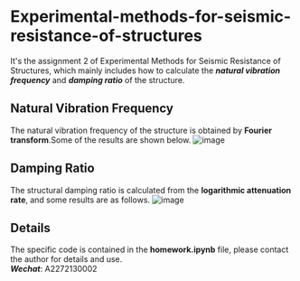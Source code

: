 # Experimental-methods-for-seismic-resistance-of-structures
It's the assignment 2 of Experimental Methods for Seismic Resistance of Structures, which mainly includes how to calculate the ***natural vibration frequency*** and ***damping ratio*** of the structure.
## Natural Vibration Frequency
The natural vibration frequency of the structure is obtained by **Fourier transform**.Some of the results are shown below.
![image](https://github.com/YangQinshan/Experimental-methods-for-seismic-resistance-of-structures/blob/main/img/FFT_Data%201.png)
## Damping Ratio
The structural damping ratio is calculated from the **logarithmic attenuation rate**, and some results are as follows.
![image](https://github.com/YangQinshan/Experimental-methods-for-seismic-resistance-of-structures/blob/main/img/TH_Data%201.png)
## Details
The specific code is contained in the **homework.ipynb** file, please contact the author for details and use.\
***Wechat***: A2272130002
